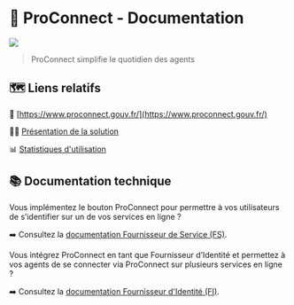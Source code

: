 # 🔑 ProConnect - Documentation

![](https://github.com/numerique-gouv/agentconnect-documentation/blob/main/assets/home.png?raw=true)


> ProConnect simplifie le quotidien des agents

## 🗺️ Liens relatifs


🧭 [https://www.proconnect.gouv.fr/](https://www.proconnect.gouv.fr/)

🧑‍🏫 [Présentation de la solution](https://pad.numerique.gouv.fr/p/Mw1fEjmM-#/)

📊 [Statistiques d'utilisation](https://www.proconnect.gouv.fr/stats)


## 📚 Documentation technique

Vous implémentez le bouton ProConnect pour permettre à vos utilisateurs de s’identifier sur un de vos services en ligne ?

➡️ Consultez la [documentation Fournisseur de Service (FS)](doc_fs.md).

Vous intégrez ProConnect en tant que Fournisseur d’Identité et permettez à vos agents de se connecter via ProConnect sur plusieurs services en ligne ?

➡️ Consultez la [documentation Fournisseur d'Identité (FI)](doc_fi.md).

